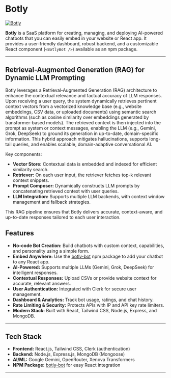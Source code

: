 # Botly <a href="https://botly-bot.vercel.app/" target="_blank">
  <img src="https://img.shields.io/badge/Visit-Botly-blue?style=for-the-badge&logo=appveyor" alt="Botly">
</a>



**Botly** is a SaaS platform for creating, managing, and deploying AI-powered chatbots that you can easily embed in your website or React app. It provides a user-friendly dashboard, robust backend, and a customizable React component (`<BotlyBot />`) available as an npm package.

---

## Retrieval-Augmented Generation (RAG) for Dynamic LLM Prompting

Botly leverages a Retrieval-Augmented Generation (RAG) architecture to enhance the contextual relevance and factual accuracy of LLM responses. Upon receiving a user query, the system dynamically retrieves pertinent context vectors from a vectorized knowledge base (e.g., website embeddings, CSV data, or uploaded documents) using semantic search algorithms (such as cosine similarity over embeddings generated by transformer-based models). The retrieved context is then injected into the prompt as system or context messages, enabling the LLM (e.g., Gemini, Grok, DeepSeek) to ground its generation in up-to-date, domain-specific information. This hybrid approach mitigates hallucinations, supports long-tail queries, and enables scalable, domain-adaptive conversational AI.

Key components:
- **Vector Store:** Contextual data is embedded and indexed for efficient similarity search.
- **Retriever:** On each user input, the retriever fetches top-k relevant context snippets.
- **Prompt Composer:** Dynamically constructs LLM prompts by concatenating retrieved context with user queries.
- **LLM Integration:** Supports multiple LLM backends, with context window management and fallback strategies.

This RAG pipeline ensures that Botly delivers accurate, context-aware, and up-to-date responses tailored to each user interaction.

## Features

- **No-code Bot Creation:** Build chatbots with custom context, capabilities, and personality using a simple form.
- **Embed Anywhere:** Use the [botly-bot](npm-module/) npm package to add your chatbot to any React app.
- **AI-Powered:** Supports multiple LLMs (Gemini, Grok, DeepSeek) for intelligent responses.
- **Contextual Responses:** Upload CSVs or provide website context for accurate, relevant answers.
- **User Authentication:** Integrated with Clerk for secure user management.
- **Dashboard & Analytics:** Track bot usage, ratings, and chat history.
- **Rate Limiting & Security:** Protects APIs with IP and API key rate limiters.
- **Modern Stack:** Built with React, Tailwind CSS, Node.js, Express, and MongoDB.

---

## Tech Stack

- **Frontend:** React.js, Tailwind CSS, Clerk (authentication)
- **Backend:** Node.js, Express.js, MongoDB (Mongoose)
- **AI/ML:** Google Gemini, OpenRouter, Xenova Transformers
- **NPM Package:** [botly-bot](npm-module/) for easy React integration

---



